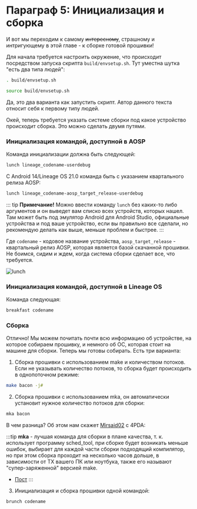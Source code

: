 # Параграф 5: Инициализация и сборка

И вот мы переходим к самому ~~интересному~~, страшному и интригующему в этой главе - к сборке готовой прошивки!

Для начала требуется настроить окружение, что происходит посредством запуска скрипта `build/envsetup.sh`. Тут уместна шутка "есть два типа людей":

```bash
. build/envsetup.sh
```

```bash
source build/envsetup.sh
```

Да, это два варианта как запустить скрипт. Автор данного текста относит себя к первому типу людей.

Окей, теперь требуется указать системе сборки под какое устройство происходит сборка. Это можно сделать двумя путями.

### Инициализация командой, доступной в AOSP

Команда инициализации должна быть следующей:

```bash
lunch lineage_codename-userdebug
```

С Android 14/Lineage OS 21.0 команда быть с указанием квартального релиза AOSP:

```bash
lunch lineage_codename-aosp_target_release-userdebug
```

::: tip **Примечание!** 
Можно ввести команду `lunch` без каких-то либо аргументов и он выведет вам списко всех устройств, которых нашел. Там может быть под эмулятор Android для Android Studio, официальные устройства и под ваше устройство, если вы правильно все сделали, но рекомендую делать как выше, меньше проблем и быстрее.
:::

Где `codename` - кодовое название устройства, `aosp_target_release` - квартальный релиз AOSP, которая является базой скачанной прошивки. Не боимся, сидим и ждем, когда система сборки сделает все, что требуется.

![lunch](/Chapter1/lunch.png)

### Инициализация командой, доступной в Lineage OS

Команда следующая:

```bash
breakfast codename
```

### Сборка

Отлично! Мы можем почитать почти всю информацию об устройстве, на которое собираем прошивку, и немного об ОС, которая стоит на машине для сборки. Теперь мы готовы собирать. Есть три варианта:

1) Сборка прошивки с использованием make и количеством потоков. Если не указывать количество потоков, то сборка будет происходить в однопоточном режиме:

```bash
make bacon -j#
```

2) Сборка прошивки с использованием mka, он автоматически установит нужное количество потоков для сборки:

```bash
mka bacon
```

В чем разница? Об этом нам скажет [Mirsaid02](https://4pda.to/forum/index.php?showuser=4383879) с 4PDA:

:::tip 
**mka** - лучшая команда для сборки в плане качества, т. к. использует программу sched_tool, при сборке будет возникать меньше ошибок, выбирает для каждой части сборки подходящий компилятор, но при этом сборка проходит на несколько часов дольше, в зависимости от ТХ вашего ПК или ноутбука, также его называют "супер-заряженной" версией make.
* [Пост](https://4pda.to/forum/index.php?showtopic=209610&view=findpost&p=44763389)
:::

3) Инициализация и сборка прошивки одной командой:

```bash
brunch codename
```